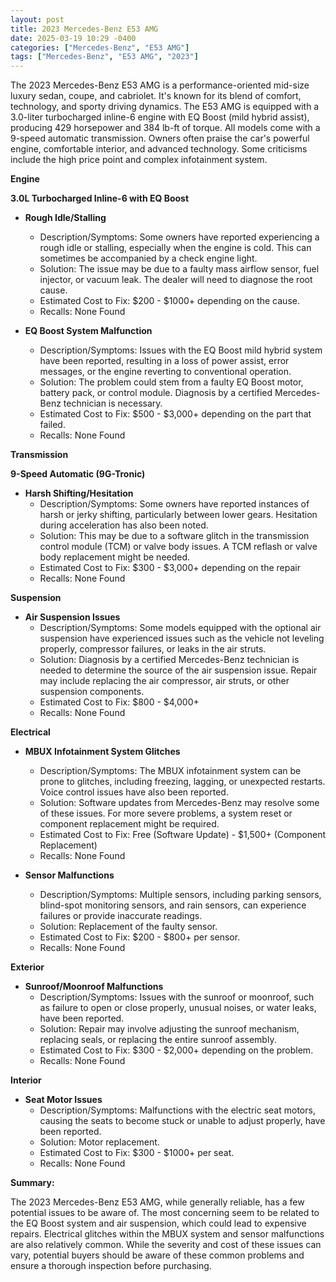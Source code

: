 ```yaml
---
layout: post
title: 2023 Mercedes-Benz E53 AMG
date: 2025-03-19 10:29 -0400
categories: ["Mercedes-Benz", "E53 AMG"]
tags: ["Mercedes-Benz", "E53 AMG", "2023"]
---
```

The 2023 Mercedes-Benz E53 AMG is a performance-oriented mid-size luxury sedan, coupe, and cabriolet. It's known for its blend of comfort, technology, and sporty driving dynamics. The E53 AMG is equipped with a 3.0-liter turbocharged inline-6 engine with EQ Boost (mild hybrid assist), producing 429 horsepower and 384 lb-ft of torque. All models come with a 9-speed automatic transmission. Owners often praise the car's powerful engine, comfortable interior, and advanced technology. Some criticisms include the high price point and complex infotainment system.

**Engine**

**3.0L Turbocharged Inline-6 with EQ Boost**

* **Rough Idle/Stalling**
    * Description/Symptoms: Some owners have reported experiencing a rough idle or stalling, especially when the engine is cold. This can sometimes be accompanied by a check engine light.
    * Solution: The issue may be due to a faulty mass airflow sensor, fuel injector, or vacuum leak. The dealer will need to diagnose the root cause.
    * Estimated Cost to Fix: $200 - $1000+ depending on the cause.
    * Recalls: None Found

* **EQ Boost System Malfunction**
    * Description/Symptoms: Issues with the EQ Boost mild hybrid system have been reported, resulting in a loss of power assist, error messages, or the engine reverting to conventional operation.
    * Solution: The problem could stem from a faulty EQ Boost motor, battery pack, or control module. Diagnosis by a certified Mercedes-Benz technician is necessary.
    * Estimated Cost to Fix: $500 - $3,000+ depending on the part that failed.
    * Recalls: None Found

**Transmission**

**9-Speed Automatic (9G-Tronic)**

* **Harsh Shifting/Hesitation**
    * Description/Symptoms: Some owners have reported instances of harsh or jerky shifting, particularly between lower gears. Hesitation during acceleration has also been noted.
    * Solution: This may be due to a software glitch in the transmission control module (TCM) or valve body issues. A TCM reflash or valve body replacement might be needed.
    * Estimated Cost to Fix: $300 - $3,000+ depending on the repair
    * Recalls: None Found

**Suspension**

* **Air Suspension Issues**
    * Description/Symptoms: Some models equipped with the optional air suspension have experienced issues such as the vehicle not leveling properly, compressor failures, or leaks in the air struts.
    * Solution: Diagnosis by a certified Mercedes-Benz technician is needed to determine the source of the air suspension issue. Repair may include replacing the air compressor, air struts, or other suspension components.
    * Estimated Cost to Fix: $800 - $4,000+
    * Recalls: None Found

**Electrical**

* **MBUX Infotainment System Glitches**
    * Description/Symptoms: The MBUX infotainment system can be prone to glitches, including freezing, lagging, or unexpected restarts. Voice control issues have also been reported.
    * Solution: Software updates from Mercedes-Benz may resolve some of these issues. For more severe problems, a system reset or component replacement might be required.
    * Estimated Cost to Fix: Free (Software Update) - $1,500+ (Component Replacement)
    * Recalls: None Found

* **Sensor Malfunctions**
    * Description/Symptoms: Multiple sensors, including parking sensors, blind-spot monitoring sensors, and rain sensors, can experience failures or provide inaccurate readings.
    * Solution: Replacement of the faulty sensor.
    * Estimated Cost to Fix: $200 - $800+ per sensor.
    * Recalls: None Found

**Exterior**

* **Sunroof/Moonroof Malfunctions**
    * Description/Symptoms: Issues with the sunroof or moonroof, such as failure to open or close properly, unusual noises, or water leaks, have been reported.
    * Solution: Repair may involve adjusting the sunroof mechanism, replacing seals, or replacing the entire sunroof assembly.
    * Estimated Cost to Fix: $300 - $2,000+ depending on the problem.
    * Recalls: None Found

**Interior**

* **Seat Motor Issues**
    * Description/Symptoms: Malfunctions with the electric seat motors, causing the seats to become stuck or unable to adjust properly, have been reported.
    * Solution: Motor replacement.
    * Estimated Cost to Fix: $300 - $1000+ per seat.
    * Recalls: None Found

**Summary:**

The 2023 Mercedes-Benz E53 AMG, while generally reliable, has a few potential issues to be aware of. The most concerning seem to be related to the EQ Boost system and air suspension, which could lead to expensive repairs. Electrical glitches within the MBUX system and sensor malfunctions are also relatively common. While the severity and cost of these issues can vary, potential buyers should be aware of these common problems and ensure a thorough inspection before purchasing.

